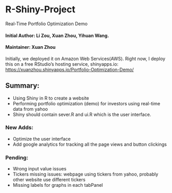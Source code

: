 # R-Shiny-Project
Real-Time Portfolio Optimization Demo
#### Initial Author: Li Zou, Xuan Zhou, Yihuan Wang.

#### Maintainer: Xuan Zhou

Initially, we deployed it on Amazon Web Services(AWS). Right now, I deploy this on a free RStudio’s hosting service, shinyapps.io:
https://xuanzhou.shinyapps.io/Portfolio-Optimization-Demo/

## Summary:
* Using Shiny in R to create a website
* Performing portfolio optimization (demo) for investors using real-time data from yahoo
* Shiny should contain sever.R and ui.R which is the user interface.

### New Adds:
* Optimize the user interface
* Add google analytics for tracking all the page views and button clickings


### Pending:
* Wrong input value issues
* Tickers missing issues: webpage using tickers from yahoo, probably other website use different tickers
* Missing labels for graphs in each tabPanel

